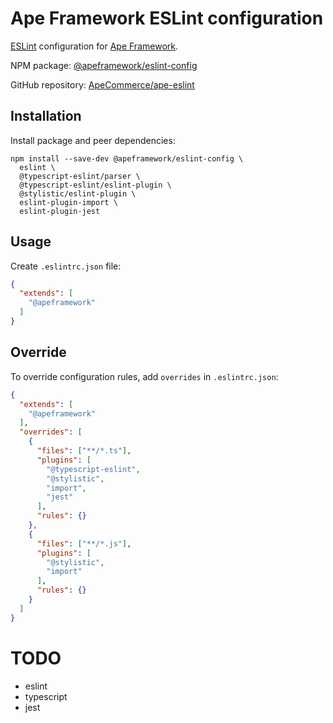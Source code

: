 # Ape Framework ESLint configuration

[ESLint](https://eslint.org) configuration for [Ape Framework](https://github.com/ApeCommerce/ape-framework).

NPM package: [@apeframework/eslint-config](https://www.npmjs.com/package/@apeframework/eslint-config)

GitHub repository: [ApeCommerce/ape-eslint](https://github.com/ApeCommerce/ape-eslint)

## Installation

Install package and peer dependencies:

```
npm install --save-dev @apeframework/eslint-config \
  eslint \
  @typescript-eslint/parser \
  @typescript-eslint/eslint-plugin \
  @stylistic/eslint-plugin \
  eslint-plugin-import \
  eslint-plugin-jest
```

## Usage

Create `.eslintrc.json` file:

```json
{
  "extends": [
    "@apeframework"
  ]
}
```

## Override

To override configuration rules, add `overrides` in `.eslintrc.json`:

```json
{
  "extends": [
    "@apeframework"
  ],
  "overrides": [
    {
      "files": ["**/*.ts"],
      "plugins": [
        "@typescript-eslint",
        "@stylistic",
        "import",
        "jest"
      ],
      "rules": {}
    },
    {
      "files": ["**/*.js"],
      "plugins": [
        "@stylistic",
        "import"
      ],
      "rules": {}
    }
  ]
}
```

# TODO

- eslint
- typescript
- jest
